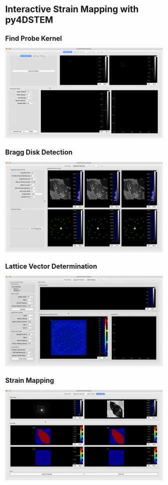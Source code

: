 # Interactive Strain Mapping with py4DSTEM

## Find Probe Kernel
![probe kernel](imgs/probekernel.gif)

## Bragg Disk Detection
![bragg disks](imgs/braggdisk.gif)


## Lattice Vector Determination
![lattice vectors](imgs/lattice.gif)


## Strain Mapping
![strain maps](imgs/strain.gif)